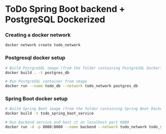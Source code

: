 # ToDo Spring Boot backend + PostgreSQL Dockerized

### Creating a docker network
``` bash
docker network create todo_network
``` 
### Postgresql docker setup
``` bash
# Build PostgreSQL image (from the folder containing PostgreSQL Dockerfile)
docker build . -t postgres_db

# Run PostgreSQL container from image
docker run --name todo_db --network todo_network postgres_db
```

### Spring Boot docker setup
``` bash
# Build Spring Boot image (from the folder containing Spring Boot Dockerfile)
docker build -t todo_spring_boot_service

# Run backend service and host it on localhost port 8080
docker run -d -p 8080:8080 --name backend --network todo_network todo_spring_boot_service

```
